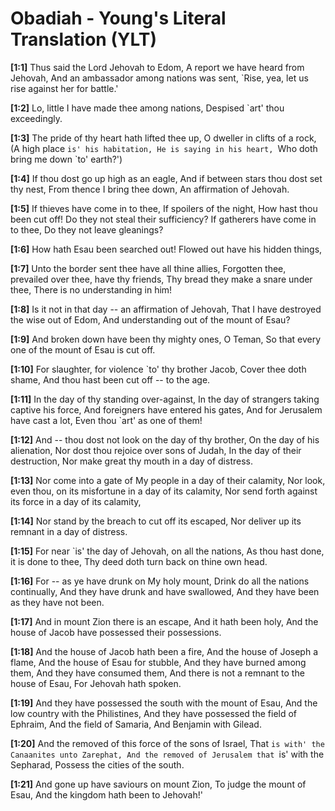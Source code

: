 # Obadiah - Young's Literal Translation (YLT)

**[1:1]** Thus said the Lord Jehovah to Edom, A report we have heard from Jehovah, And an ambassador among nations was sent, `Rise, yea, let us rise against her for battle.'

**[1:2]** Lo, little I have made thee among nations, Despised `art' thou exceedingly.

**[1:3]** The pride of thy heart hath lifted thee up, O dweller in clifts of a rock, (A high place `is' his habitation, He is saying in his heart, `Who doth bring me down `to' earth?')

**[1:4]** If thou dost go up high as an eagle, And if between stars thou dost set thy nest, From thence I bring thee down, An affirmation of Jehovah.

**[1:5]** If thieves have come in to thee, If spoilers of the night, How hast thou been cut off! Do they not steal their sufficiency? If gatherers have come in to thee, Do they not leave gleanings?

**[1:6]** How hath Esau been searched out! Flowed out have his hidden things,

**[1:7]** Unto the border sent thee have all thine allies, Forgotten thee, prevailed over thee, have thy friends, Thy bread they make a snare under thee, There is no understanding in him!

**[1:8]** Is it not in that day -- an affirmation of Jehovah, That I have destroyed the wise out of Edom, And understanding out of the mount of Esau?

**[1:9]** And broken down have been thy mighty ones, O Teman, So that every one of the mount of Esau is cut off.

**[1:10]** For slaughter, for violence `to' thy brother Jacob, Cover thee doth shame, And thou hast been cut off -- to the age.

**[1:11]** In the day of thy standing over-against, In the day of strangers taking captive his force, And foreigners have entered his gates, And for Jerusalem have cast a lot, Even thou `art' as one of them!

**[1:12]** And -- thou dost not look on the day of thy brother, On the day of his alienation, Nor dost thou rejoice over sons of Judah, In the day of their destruction, Nor make great thy mouth in a day of distress.

**[1:13]** Nor come into a gate of My people in a day of their calamity, Nor look, even thou, on its misfortune in a day of its calamity, Nor send forth against its force in a day of its calamity,

**[1:14]** Nor stand by the breach to cut off its escaped, Nor deliver up its remnant in a day of distress.

**[1:15]** For near `is' the day of Jehovah, on all the nations, As thou hast done, it is done to thee, Thy deed doth turn back on thine own head.

**[1:16]** For -- as ye have drunk on My holy mount, Drink do all the nations continually, And they have drunk and have swallowed, And they have been as they have not been.

**[1:17]** And in mount Zion there is an escape, And it hath been holy, And the house of Jacob have possessed their possessions.

**[1:18]** And the house of Jacob hath been a fire, And the house of Joseph a flame, And the house of Esau for stubble, And they have burned among them, And they have consumed them, And there is not a remnant to the house of Esau, For Jehovah hath spoken.

**[1:19]** And they have possessed the south with the mount of Esau, And the low country with the Philistines, And they have possessed the field of Ephraim, And the field of Samaria, And Benjamin with Gilead.

**[1:20]** And the removed of this force of the sons of Israel, That `is with' the Canaanites unto Zarephat, And the removed of Jerusalem that `is' with the Sepharad, Possess the cities of the south.

**[1:21]** And gone up have saviours on mount Zion, To judge the mount of Esau, And the kingdom hath been to Jehovah!'
